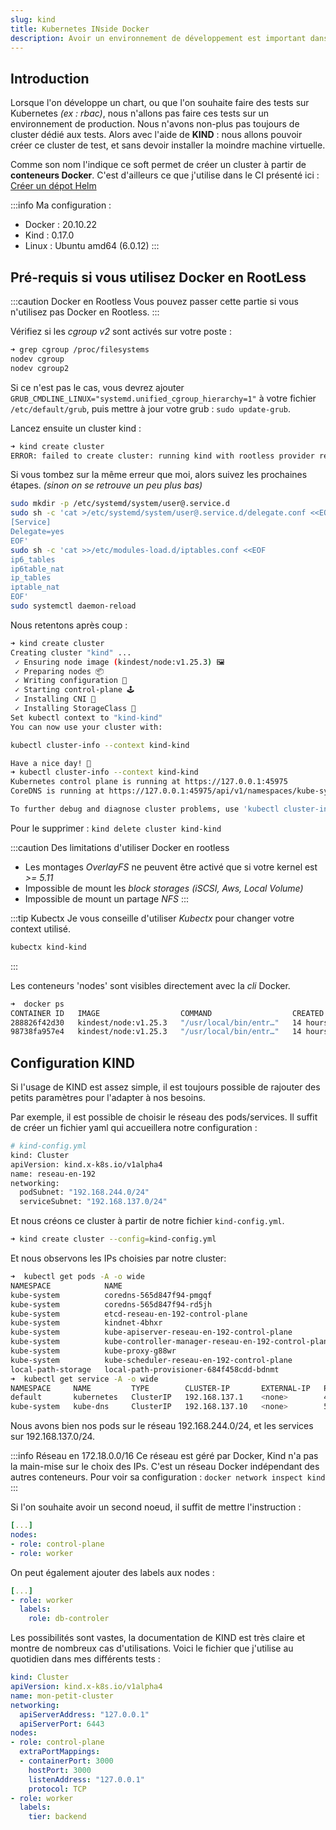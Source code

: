 ```yaml
---
slug: kind
title: Kubernetes INside Docker
description: Avoir un environnement de développement est important dans tous les domaines. L'administration d'un Cluster Kubernetes n'échappe pas à la règle. Nous allons donc voir comment créer un cluster temporaire directement à partir de conteneurs Docker
---
```


## Introduction

Lorsque l'on développe un chart, ou que l'on souhaite faire des tests sur Kubernetes *(ex : rbac)*, nous n'allons pas faire ces tests sur un environnement de production. Nous n'avons non-plus pas toujours de cluster dédié aux tests.
Alors avec l'aide de **KIND** : nous allons pouvoir créer ce cluster de test, et sans devoir installer la moindre machine virtuelle.

Comme son nom l'indique ce soft permet de créer un cluster à partir de **conteneurs Docker**. C'est d'ailleurs ce que j'utilise dans le CI présenté ici : [Créer un dépot Helm](/blog/Creer-son-registre-helm)

:::info
Ma configuration :

- Docker  : 20.10.22
- Kind    : 0.17.0
- Linux   : Ubuntu amd64 (6.0.12)
:::

## Pré-requis si vous utilisez Docker en RootLess

:::caution Docker en Rootless
Vous pouvez passer cette partie si vous n'utilisez pas Docker en Rootless.
:::

Vérifiez si les *cgroup v2* sont activés sur votre poste :

```bash
➜ grep cgroup /proc/filesystems
nodev cgroup
nodev cgroup2
```

Si ce n'est pas le cas, vous devrez ajouter `GRUB_CMDLINE_LINUX="systemd.unified_cgroup_hierarchy=1"` à votre fichier `/etc/default/grub`, puis mettre à jour votre grub : `sudo update-grub`.

Lancez ensuite un cluster kind :

```bash
➜ kind create cluster      
ERROR: failed to create cluster: running kind with rootless provider requires setting systemd property "Delegate=yes", see https://kind.sigs.k8s.io/docs/user/rootless/
```

Si vous tombez sur la même erreur que moi, alors suivez les prochaines étapes. *(sinon on se retrouve un peu plus bas)*

```bash
sudo mkdir -p /etc/systemd/system/user@.service.d
sudo sh -c 'cat >/etc/systemd/system/user@.service.d/delegate.conf <<EOF
[Service]
Delegate=yes
EOF'
sudo sh -c 'cat >>/etc/modules-load.d/iptables.conf <<EOF
ip6_tables
ip6table_nat
ip_tables
iptable_nat
EOF'
sudo systemctl daemon-reload
```

Nous retentons après coup :

```bash
➜ kind create cluster         
Creating cluster "kind" ...
 ✓ Ensuring node image (kindest/node:v1.25.3) 🖼 
 ✓ Preparing nodes 📦  
 ✓ Writing configuration 📜 
 ✓ Starting control-plane 🕹️ 
 ✓ Installing CNI 🔌 
 ✓ Installing StorageClass 💾 
Set kubectl context to "kind-kind"
You can now use your cluster with:

kubectl cluster-info --context kind-kind

Have a nice day! 👋
➜ kubectl cluster-info --context kind-kind
Kubernetes control plane is running at https://127.0.0.1:45975
CoreDNS is running at https://127.0.0.1:45975/api/v1/namespaces/kube-system/services/kube-dns:dns/proxy

To further debug and diagnose cluster problems, use 'kubectl cluster-info dump'.
```

Pour le supprimer : `kind delete cluster kind-kind`

:::caution Des limitations d'utiliser Docker en rootless

- Les montages *OverlayFS* ne peuvent être activé que si votre kernel est *>= 5.11*
- Impossible de mount les *block storages* *(iSCSI, Aws, Local Volume)*
- Impossible de mount un partage *NFS*
:::

:::tip Kubectx
Je vous conseille d'utiliser *Kubectx* pour changer votre context utilisé.

```bash
kubectx kind-kind
```

:::

Les conteneurs 'nodes' sont visibles directement avec la *cli* Docker.

```bash
➜  docker ps
CONTAINER ID   IMAGE                  COMMAND                  CREATED        STATUS          PORTS                      NAMES
288826f42d30   kindest/node:v1.25.3   "/usr/local/bin/entr…"   14 hours ago   Up 41 minutes   127.0.0.1:6443->6443/tcp   test-control-plane
98738fa957e4   kindest/node:v1.25.3   "/usr/local/bin/entr…"   14 hours ago   Up 41 minutes                              test-worker
```

## Configuration KIND

Si l'usage de KIND est assez simple, il est toujours possible de rajouter des petits paramètres pour l'adapter à nos besoins.

Par exemple, il est possible de choisir le réseau des pods/services. Il suffit de créer un fichier yaml qui accueillera notre configuration :

```bash
# kind-config.yml
kind: Cluster
apiVersion: kind.x-k8s.io/v1alpha4
name: reseau-en-192
networking:
  podSubnet: "192.168.244.0/24"
  serviceSubnet: "192.168.137.0/24"
```

Et nous créons ce cluster à partir de notre fichier `kind-config.yml`.

```bash
➜ kind create cluster --config=kind-config.yml
```

Et nous observons les IPs choisies par notre cluster:

```bash
➜  kubectl get pods -A -o wide
NAMESPACE            NAME                                                  READY   STATUS    RESTARTS   AGE   IP              NODE                          NOMINATED NODE   READINESS GATES
kube-system          coredns-565d847f94-pmgqf                              1/1     Running   0          28s   192.168.244.2   reseau-en-192-control-plane   <none>           <none>
kube-system          coredns-565d847f94-rd5jh                              1/1     Running   0          28s   192.168.244.3   reseau-en-192-control-plane   <none>           <none>
kube-system          etcd-reseau-en-192-control-plane                      1/1     Running   0          42s   172.18.0.2      reseau-en-192-control-plane   <none>           <none>
kube-system          kindnet-4bhxr                                         1/1     Running   0          28s   172.18.0.2      reseau-en-192-control-plane   <none>           <none>
kube-system          kube-apiserver-reseau-en-192-control-plane            1/1     Running   0          42s   172.18.0.2      reseau-en-192-control-plane   <none>           <none>
kube-system          kube-controller-manager-reseau-en-192-control-plane   1/1     Running   0          42s   172.18.0.2      reseau-en-192-control-plane   <none>           <none>
kube-system          kube-proxy-g88wr                                      1/1     Running   0          28s   172.18.0.2      reseau-en-192-control-plane   <none>           <none>
kube-system          kube-scheduler-reseau-en-192-control-plane            1/1     Running   0          43s   172.18.0.2      reseau-en-192-control-plane   <none>           <none>
local-path-storage   local-path-provisioner-684f458cdd-bdnmt               1/1     Running   0          28s   192.168.244.4   reseau-en-192-control-plane   <none>           <none>
➜  kubectl get service -A -o wide
NAMESPACE     NAME         TYPE        CLUSTER-IP       EXTERNAL-IP   PORT(S)                  AGE   SELECTOR
default       kubernetes   ClusterIP   192.168.137.1    <none>        443/TCP                  75s   <none>
kube-system   kube-dns     ClusterIP   192.168.137.10   <none>        53/UDP,53/TCP,9153/TCP   74s   k8s-app=kube-dns
```

Nous avons bien nos pods sur le réseau 192.168.244.0/24, et les services sur 192.168.137.0/24.

:::info Réseau en 172.18.0.0/16
Ce réseau est géré par Docker, Kind n'a pas la main-mise sur le choix des IPs.
C'est un réseau Docker indépendant des autres conteneurs.
Pour voir sa configuration : `docker network inspect kind`
:::

Si l'on souhaite avoir un second noeud, il suffit de mettre l'instruction :

```yaml
[...]
nodes:
- role: control-plane
- role: worker
```

On peut également ajouter des labels aux nodes :

```yml
[...]
- role: worker
  labels:
    role: db-controler
```

Les possibilités sont vastes, la documentation de KIND est très claire et montre de nombreux cas d'utilisations. Voici le fichier que j'utilise au quotidien dans mes différents tests :

```yaml
kind: Cluster
apiVersion: kind.x-k8s.io/v1alpha4
name: mon-petit-cluster
networking:
  apiServerAddress: "127.0.0.1"
  apiServerPort: 6443
nodes:
- role: control-plane
  extraPortMappings:
  - containerPort: 3000
    hostPort: 3000
    listenAddress: "127.0.0.1"
    protocol: TCP
- role: worker
  labels:
    tier: backend
```
